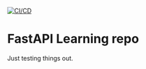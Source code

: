 [![CI/CD](https://github.com/hughmillear/fastapi_learning/actions/workflows/python-checks.yml/badge.svg)](https://github.com/hughmillear/fastapi_learning/actions/workflows/python-checks.yml)

# FastAPI Learning repo

Just testing things out.